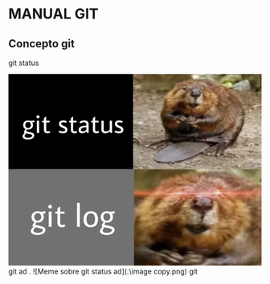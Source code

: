 # MANUAL GIT
## Concepto git 
git status

![Meme sobre git status](./image.png)
git ad . 
![Meme sobre git status ad](.\image copy.png)
git



